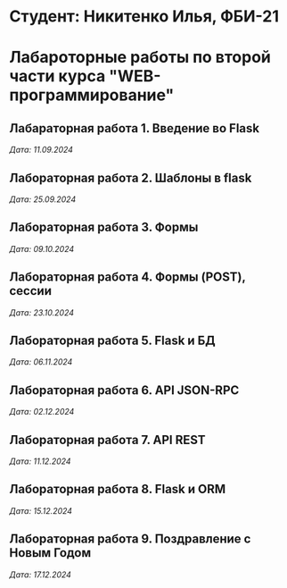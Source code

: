 # Студент: Никитенко Илья, ФБИ-21

# Лабароторные работы по второй части курса "WEB-программирование"

## Лабараторная работа 1. Введение во Flask

*Дата: 11.09.2024*

## Лабораторная работа 2. Шаблоны в flask

*Дата: 25.09.2024*

## Лабораторная работа 3. Формы

*Дата: 09.10.2024*

## Лабораторная работа 4. Формы (POST), сессии

*Дата: 23.10.2024*

## Лабораторная работа 5. Flask и БД

*Дата: 06.11.2024*

## Лабораторная работа 6. API JSON-RPC

*Дата: 02.12.2024*

## Лабораторная работа 7. API REST

*Дата: 11.12.2024*

## Лабораторная работа 8. Flask и ORM

*Дата: 15.12.2024*

## Лабораторная работа 9. Поздравление с Новым Годом

*Дата: 17.12.2024*
